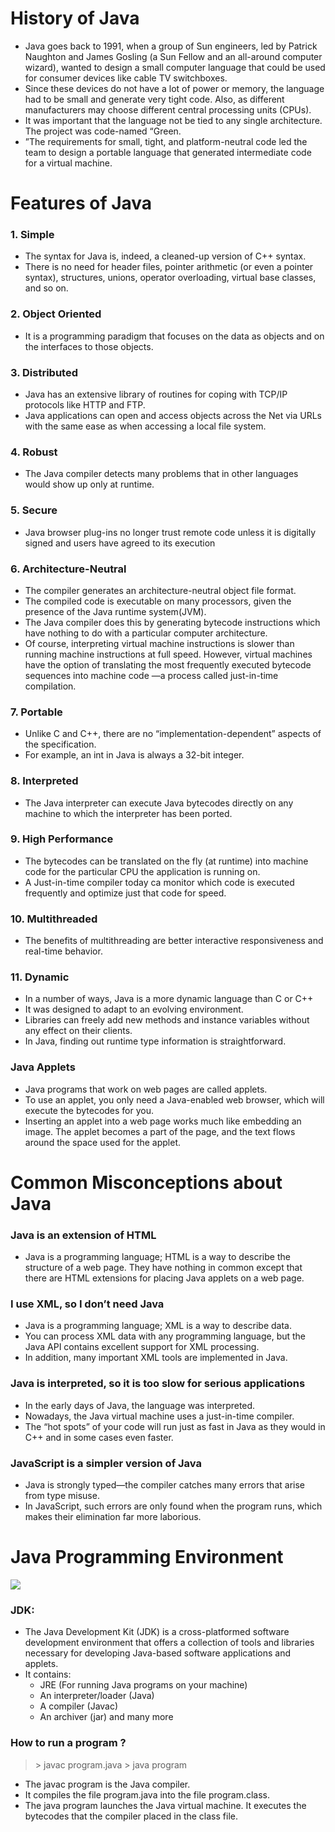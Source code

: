 # History of Java
- Java goes back to 1991, when a group of Sun engineers, led by Patrick Naughton and James Gosling (a Sun Fellow and an all-around computer wizard), wanted to design a small computer language that could be used for consumer devices like cable TV switchboxes. 
- Since these devices do not have a lot of power or memory, the language had to be small and generate very tight code. Also, as different manufacturers may choose different central processing units (CPUs).
- It was important that the language not be tied to any single architecture. The project was code-named “Green.
- ”The requirements for small, tight, and platform-neutral code led the team to design a portable language that generated intermediate code for a virtual machine.
# Features of Java

### 1. Simple

- The syntax for Java is, indeed, a cleaned-up version of C++ syntax. 
- There is no need for header files, pointer arithmetic (or even a pointer syntax), structures, unions, operator overloading, virtual base classes, and so on.
###  2. Object Oriented
- It is a programming paradigm that focuses on the data as objects and on the interfaces to those objects.
### 3. Distributed
- Java has an extensive library of routines for coping with TCP/IP protocols like HTTP and FTP.
- Java applications can open and access objects across the Net via URLs with the same ease as when accessing a local file system.
### 4. Robust
- The Java compiler detects many problems that in other languages would show up only at runtime.
### 5. Secure

- Java browser plug-ins no longer trust remote code unless it is digitally signed and users have agreed to its execution

### 6. Architecture-Neutral
- The compiler generates an architecture-neutral object file format.
- The compiled code is executable on many processors, given the presence of the Java runtime system(JVM).
- The Java compiler does this by generating bytecode instructions which have nothing to do with a particular computer architecture.
- Of course, interpreting virtual machine instructions is slower than running machine instructions at full speed. However, virtual machines have the option of translating the most frequently executed bytecode sequences into machine code —a process called just-in-time compilation.
### 7. Portable
- Unlike C and C++, there are no “implementation-dependent” aspects of the specification.
- For example, an int in Java is always a 32-bit integer.
### 8. Interpreted
- The Java interpreter can execute Java bytecodes directly on any machine to which the interpreter has been ported.
### 9. High Performance
- The bytecodes can be translated on the fly (at runtime) into machine code for the particular CPU the application is running on.
- A Just-in-time compiler today ca monitor which code is executed frequently and optimize just that code for speed.
### 10. Multithreaded
- The benefits of multithreading are better interactive responsiveness and real-time behavior.
### 11. Dynamic
- In a number of ways, Java is a more dynamic language than C or C++
- It was designed to adapt to an evolving environment.
- Libraries can freely add new methods and instance variables without any effect on their clients.
- In Java, finding out runtime type information is straightforward.

### Java Applets
- Java programs that work on web pages are called applets.
- To use an applet, you only need a Java-enabled web browser, which will execute the bytecodes for you.
- Inserting an applet into a web page works much like embedding an image. The applet becomes a part of the page, and the text flows around the space used for the applet.

# Common Misconceptions about Java
### Java is an extension of HTML
- Java is a programming language; HTML is a way to describe the structure of a web page. They have nothing in common except that there are HTML extensions for placing Java applets on a web page.
### I use XML, so I don’t need Java
- Java is a programming language; XML is a way to describe data. 
- You can process XML data with any programming language, but the Java API contains excellent support for XML processing. 
- In addition, many important XML tools are implemented in Java.
### Java is interpreted, so it is too slow for serious applications
- In the early days of Java, the language was interpreted. 
- Nowadays, the Java virtual machine uses a just-in-time compiler. 
- The “hot spots” of your code will run just as fast in Java as they would in C++ and in some cases even faster.
### JavaScript is a simpler version of Java
- Java is strongly typed—the compiler catches many errors that arise from type misuse. 
- In JavaScript, such errors are only found when the program runs, which makes their elimination far more laborious.

# Java Programming Environment

![](Pasted_image_20230802212317.png)

### JDK:
- The Java Development Kit (JDK) is a cross-platformed software development environment that offers a collection of tools and libraries necessary for developing Java-based software applications and applets. 
- It contains:
	- JRE (For running Java programs on your machine)
	- An interpreter/loader (Java)
	- A compiler (Javac)
	- An archiver (jar) and many more
### How to run a program ?
> \> javac program.java
> \> java program

- The javac program is the Java compiler. 
- It compiles the file program.java into the file program.class. 
- The java program launches the Java virtual machine. It executes the bytecodes that the compiler placed in the class file.